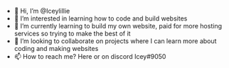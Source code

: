 - 👋 Hi, I’m @Iceylillie
- 👀 I’m interested in learning how to code and build websites
- 🌱 I’m currently learning to build my own website, paid for more hosting services so trying to make the best of it
- 💞️ I’m looking to collaborate on projects where I can learn more about coding and making websites
- 📫 How to reach me? Here or on discord Icey#9050

<!---
Iceylillie/Iceylillie is a ✨ special ✨ repository because its `README.md` (this file) appears on your GitHub profile.
You can click the Preview link to take a look at your changes.
--->
